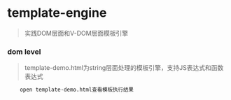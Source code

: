 # template-engine
> 实践DOM层面和V-DOM层面模板引擎

### dom level
> template-demo.html为string层面处理的模板引擎，支持JS表达式和函数表达式
```bash
    open template-demo.html查看模板执行结果
```
